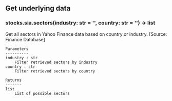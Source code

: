 ## Get underlying data 
### stocks.sia.sectors(industry: str = '', country: str = '') -> list

Get all sectors in Yahoo Finance data based on country or industry. [Source: Finance Database]

    Parameters
    ----------
    industry : str
        Filter retrieved sectors by industry
    country : str
        Filter retrieved sectors by country

    Returns
    -------
    list
        List of possible sectors
